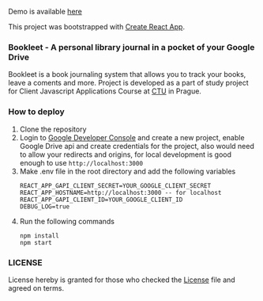 Demo is available [here](https://bookleet.onrender.com/)


This project was bootstrapped with [Create React App](https://github.com/facebook/create-react-app).


### Bookleet - A personal library journal in a pocket of your Google Drive

Bookleet is a book journaling system that allows you to track your books, leave a coments and more.
Project is developed as a part of study project for Client Javascript Applications Course at [CTU](https://cvut.cz) in Prague.

### How to deploy

1. Clone the repository
2. Login to [Google Developer Console](https://console.developers.google.com/) and create a new project, enable Google Drive api and create credentials for the project, also would need to allow your redirects and origins, for local development is good enough to use `http://localhost:3000` 
3. Make .env file in the root directory and add the following variables
    ```
    REACT_APP_GAPI_CLIENT_SECRET=YOUR_GOOGLE_CLIENT_SECRET 
    REACT_APP_HOSTNAME=http://localhost:3000 -- for localhost
    REACT_APP_GAPI_CLIENT_ID=YOUR_GOOGLE_CLIENT_ID
    DEBUG_LOG=true
    ```
4. Run the following commands
    ```
    npm install
    npm start
    ```

### LICENSE

License hereby is granted for those who checked the [License](LICENSE.md) file and agreed on terms.
